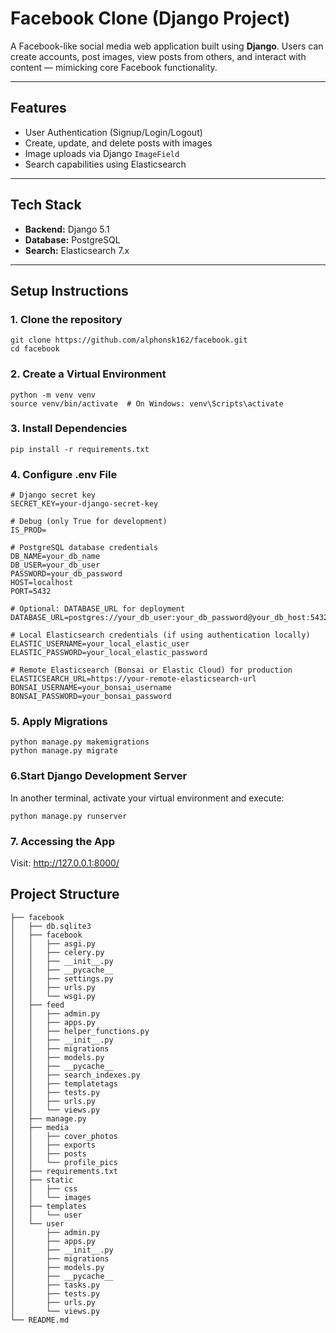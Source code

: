 # Facebook Clone (Django Project)

A Facebook-like social media web application built using **Django**. Users can create accounts, post images, view posts from others, and interact with content — mimicking core Facebook functionality.

---

## Features

- User Authentication (Signup/Login/Logout)
- Create, update, and delete posts with images
- Image uploads via Django `ImageField`
- Search capabilities using Elasticsearch

---

##  Tech Stack

- **Backend:** Django 5.1
- **Database:** PostgreSQL
- **Search:** Elasticsearch 7.x


---

##  Setup Instructions

### 1. Clone the repository
```
git clone https://github.com/alphonsk162/facebook.git
cd facebook
```

### 2. Create a Virtual Environment
```
python -m venv venv
source venv/bin/activate  # On Windows: venv\Scripts\activate
```

### 3. Install Dependencies
```
pip install -r requirements.txt
```

### 4. Configure .env File
```
# Django secret key
SECRET_KEY=your-django-secret-key

# Debug (only True for development)
IS_PROD=

# PostgreSQL database credentials
DB_NAME=your_db_name
DB_USER=your_db_user
PASSWORD=your_db_password
HOST=localhost
PORT=5432

# Optional: DATABASE_URL for deployment
DATABASE_URL=postgres://your_db_user:your_db_password@your_db_host:5432/your_db_name

# Local Elasticsearch credentials (if using authentication locally)
ELASTIC_USERNAME=your_local_elastic_user
ELASTIC_PASSWORD=your_local_elastic_password

# Remote Elasticsearch (Bonsai or Elastic Cloud) for production
ELASTICSEARCH_URL=https://your-remote-elasticsearch-url
BONSAI_USERNAME=your_bonsai_username
BONSAI_PASSWORD=your_bonsai_password

```

### 5. Apply Migrations
```
python manage.py makemigrations
python manage.py migrate
```

### 6.Start Django Development Server
In another terminal, activate your virtual environment and execute:​
```
python manage.py runserver
```

### 7. Accessing the App
Visit: http://127.0.0.1:8000/

## Project Structure

```
├── facebook
│   ├── db.sqlite3
│   ├── facebook
│   │   ├── asgi.py
│   │   ├── celery.py
│   │   ├── __init__.py
│   │   ├── __pycache__
│   │   ├── settings.py
│   │   ├── urls.py
│   │   └── wsgi.py
│   ├── feed
│   │   ├── admin.py
│   │   ├── apps.py
│   │   ├── helper_functions.py
│   │   ├── __init__.py
│   │   ├── migrations
│   │   ├── models.py
│   │   ├── __pycache__
│   │   ├── search_indexes.py
│   │   ├── templatetags
│   │   ├── tests.py
│   │   ├── urls.py
│   │   └── views.py
│   ├── manage.py
│   ├── media
│   │   ├── cover_photos
│   │   ├── exports
│   │   ├── posts
│   │   └── profile_pics
│   ├── requirements.txt
│   ├── static
│   │   ├── css
│   │   └── images
│   ├── templates
│   │   └── user
│   └── user
│       ├── admin.py
│       ├── apps.py
│       ├── __init__.py
│       ├── migrations
│       ├── models.py
│       ├── __pycache__
│       ├── tasks.py
│       ├── tests.py
│       ├── urls.py
│       └── views.py
└── README.md

```
